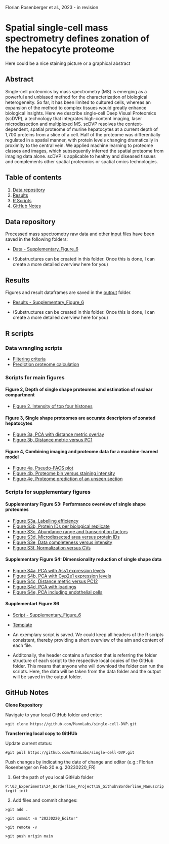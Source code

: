 Florian Rosenberger et al., 2023 - in revision

# Spatial single-cell mass spectrometry defines zonation of the hepatocyte proteome

Here could be a nice staining picture or a graphical abstract

## Abstract

Single-cell proteomics by mass spectrometry (MS) is emerging as a powerful and unbiased method for the characterization of biological heterogeneity. So far, it has been limited to cultured cells, whereas an expansion of the method to complex tissues would greatly enhance biological insights. Here we describe single-cell Deep Visual Proteomics (scDVP), a technology that integrates high-content imaging, laser microdissection and multiplexed MS. scDVP resolves the context-dependent, spatial proteome of murine hepatocytes at a current depth of 1,700 proteins from a slice of a cell. Half of the proteome was differentially regulated in a spatial manner, with protein levels changing dramatically in proximity to the central vein. We applied machine learning to proteome classes and images, which subsequently inferred the spatial proteome from imaging data alone. scDVP is applicable to healthy and diseased tissues and complements other spatial proteomics or spatial omics technologies.

## Table of contents

1. [Data repository](#Data-repository)
2. [Results](#Results)
3. [R Scripts](#R-Scripts)
4. [GitHub Notes](#GitHub-Notes)  

## Data repository

Processed mass spectrometry raw data and other [input](/input/) files have been saved in the following folders:

- [Data - Supplementary_Figure_6](/data/Supplementary_Figure_6)

- (Substructures can be created in this folder. Once this is done, I can create a more detailed overview here for you)

## Results

Figures and result dataframes are saved in the [output](/output/) folder. 

- [Results - Supplementary_Figure_6](/output/Figures/Supplementary_Figure_6)

- (Substructures can be created in this folder. Once this is done, I can create a more detailed overview here for you)

## R scripts

### Data wrangling scripts
- [Filtering criteria](R_scripts/Data-wrangling.R)
- [Prediction proteome calculation](R_scripts/Prediction_class_proteomes.R)

### Scripts for main figures
#### Figure 2, Depth of single shape proteomes and estimation of nuclear compartment
- [Figure 2, Intensity of top four histones](R_scripts/Histone-levels.R)
#### Figure 3, Single shape proteomes are accurate descriptors of zonated hepatocytes
- [Figure 3a, PCA with distance metric overlay](R_scripts/PCA_vs_geometric-distance.R)
- [Figure 3b, Distance metric versus PC1](R_scripts/PCA_vs_geometric-distance.R)
#### Figure 4, Combining imaging and proteome data for a machine-learned model
- [Figure 4a, Pseudo-FACS plot](R_scripts/Pseudo-FACS.R)
- [Figure 4b, Proteome bin versus staining intensity](R_scripts/Pseudo-FACS.R)
- [Figure 4e, Proteome prediction of an unseen section](R_scripts/Prediction_new_mouse.R)

### Scripts for supplementary figures
#### Supplementary Figure S3: Performance overview of single shape proteomes
- [Figure S3a, Labelling efficiency](R_scripts/Labelling-efficiency.R)
- [Figure S3b, Protein IDs per biological replicate](R_scripts/Protein-IDs_vs_Runs.R)
- [Figure S3c, Abundance range and transcription factors](RR_scripts/ank_versus_Intensity.R)
- [Figure S3d, Microdissected area versus protein IDs](R_scripts/Protein-IDs_vs_Area.R)
- [Figure S3e, Data completeness versus intensity](R_scripts/Completeness_vs_Intensity.R)
- [Figure S3f, Normalization versus CVs](R_scripts/CVs.R)

#### Supplementary Figure S4: Dimensionality reduction of single shape data
- [Figure S4a, PCA with Ass1 expression levels](R_scripts/PCA_Hepatocytes.R)
- [Figure S4b, PCA with Cyp2e1 expression levels](R_scripts/PCA_Hepatocytes.R)
- [Figure S4c, Distance metric versus PC12](R_scripts/PCA_vs_geometric-distance.R)
- [Figure S4d, PCA with loadings](R_scripts/PCA_Hepatocytes.R)
- [Figure S4e, PCA including endothelial cells](R_scripts/PCA_Endothelial.R)

#### Supplementart Figure S6
- [Script - Supplementary_Figure_6](R_scripts/Supplementary_Figure_6.R)

- [Template](Template.R)

- An exemplary script is saved. We could keep all headers of the R scripts consistent, thereby providing a short overview of the aim and content of each file. 
- Additonally, the header contains a function that is referring the folder structure of each script to the respective local copies of the GitHub folder. This means that anyone who will download the folder can run the scripts. Here, the data will be taken from the data folder and the output will be saved in the output folder. 

## GitHub Notes

**Clone Repository**

Navigate to your local GitHub folder and enter:

`>git clone https://github.com/MannLabs/single-cell-DVP.git`

**Transferring local copy to GitHUb**

Update current status:

`#git pull https://github.com/MannLabs/single-cell-DVP.git`

Push changes by indicating the date of change and editor (e.g.: Florian Rosenberger on Feb 20 e.g. 20230220_FR)

1. Get the path of you local GitHub folder

`P:\03_Experiments\24_Borderline_Project\18_Github\Borderline_Manuscript>git init`

2. Add files and commit changes:

`>git add .`

`>git commit -m "20230220_Editor"`

`>git remote -v`

`>git push origin main`



